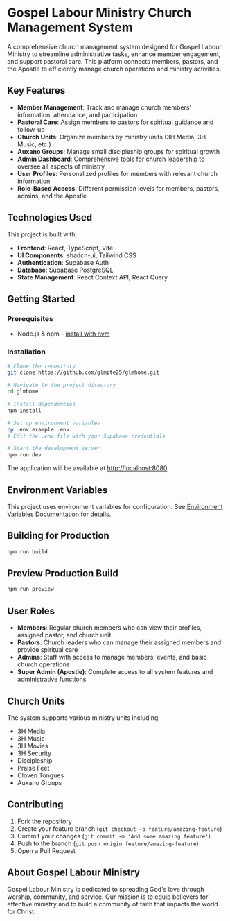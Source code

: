 # Gospel Labour Ministry Church Management System

A comprehensive church management system designed for Gospel Labour Ministry to streamline administrative tasks, enhance member engagement, and support pastoral care. This platform connects members, pastors, and the Apostle to efficiently manage church operations and ministry activities.

## Key Features

- **Member Management**: Track and manage church members' information, attendance, and participation
- **Pastoral Care**: Assign members to pastors for spiritual guidance and follow-up
- **Church Units**: Organize members by ministry units (3H Media, 3H Music, etc.)
- **Auxano Groups**: Manage small discipleship groups for spiritual growth
- **Admin Dashboard**: Comprehensive tools for church leadership to oversee all aspects of ministry
- **User Profiles**: Personalized profiles for members with relevant church information
- **Role-Based Access**: Different permission levels for members, pastors, admins, and the Apostle

## Technologies Used

This project is built with:

- **Frontend**: React, TypeScript, Vite
- **UI Components**: shadcn-ui, Tailwind CSS
- **Authentication**: Supabase Auth
- **Database**: Supabase PostgreSQL
- **State Management**: React Context API, React Query

## Getting Started

### Prerequisites

- Node.js & npm - [install with nvm](https://github.com/nvm-sh/nvm#installing-and-updating)

### Installation

```sh
# Clone the repository
git clone https://github.com/glmite25/glmhome.git

# Navigate to the project directory
cd glmhome

# Install dependencies
npm install

# Set up environment variables
cp .env.example .env
# Edit the .env file with your Supabase credentials

# Start the development server
npm run dev
```

The application will be available at [http://localhost:8080](http://localhost:8080)

## Environment Variables

This project uses environment variables for configuration. See [Environment Variables Documentation](docs/environment_variables.md) for details.

## Building for Production

```sh
npm run build
```

## Preview Production Build

```sh
npm run preview
```

## User Roles

- **Members**: Regular church members who can view their profiles, assigned pastor, and church unit
- **Pastors**: Church leaders who can manage their assigned members and provide spiritual care
- **Admins**: Staff with access to manage members, events, and basic church operations
- **Super Admin (Apostle)**: Complete access to all system features and administrative functions

## Church Units

The system supports various ministry units including:

- 3H Media
- 3H Music
- 3H Movies
- 3H Security
- Discipleship
- Praise Feet
- Cloven Tongues
- Auxano Groups

## Contributing

1. Fork the repository
2. Create your feature branch (`git checkout -b feature/amazing-feature`)
3. Commit your changes (`git commit -m 'Add some amazing feature'`)
4. Push to the branch (`git push origin feature/amazing-feature`)
5. Open a Pull Request

## About Gospel Labour Ministry

Gospel Labour Ministry is dedicated to spreading God's love through worship, community, and service. Our mission is to equip believers for effective ministry and to build a community of faith that impacts the world for Christ.
